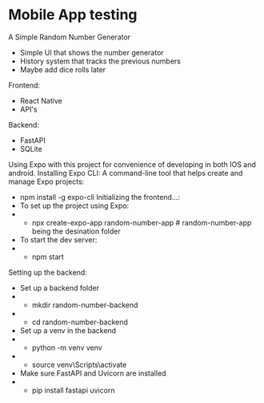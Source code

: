 # Mobile App testing
A Simple Random Number Generator
- Simple UI that shows the number generator
- History system that tracks the previous numbers
- Maybe add dice rolls later


Frontend:
- React Native
- API's

Backend:
- FastAPI
- SQLite

Using Expo with this project for convenience of developing in both IOS and android.
Installing Expo CLI: A command-line tool that helps create and manage Expo projects:
- npm install -g expo-cli
Initializing the frontend...:
- To set up the project using Expo:
- - npx create-expo-app random-number-app   # random-number-app being the desination folder
- To start the dev server:
- - npm start

Setting up the backend:
- Set up a backend folder
- - mkdir random-number-backend
- - cd random-number-backend
- Set up a venv in the backend
- - python -m venv venv
- - source venv\Scripts\activate
- Make sure FastAPI and Uvicorn are installed
- - pip install fastapi uvicorn